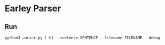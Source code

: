 # Earley Parser

## Run
```python
python3 parser.py [-h] --sentence SENTENCE --filename FILENAME --debug
```